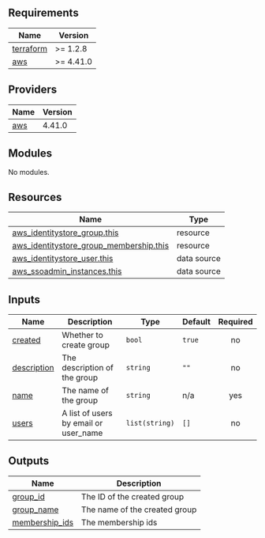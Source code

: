 <!-- BEGIN_TF_DOCS -->
## Requirements

| Name | Version |
|------|---------|
| <a name="requirement_terraform"></a> [terraform](#requirement\_terraform) | >= 1.2.8 |
| <a name="requirement_aws"></a> [aws](#requirement\_aws) | >= 4.41.0 |

## Providers

| Name | Version |
|------|---------|
| <a name="provider_aws"></a> [aws](#provider\_aws) | 4.41.0 |

## Modules

No modules.

## Resources

| Name | Type |
|------|------|
| [aws_identitystore_group.this](https://registry.terraform.io/providers/hashicorp/aws/latest/docs/resources/identitystore_group) | resource |
| [aws_identitystore_group_membership.this](https://registry.terraform.io/providers/hashicorp/aws/latest/docs/resources/identitystore_group_membership) | resource |
| [aws_identitystore_user.this](https://registry.terraform.io/providers/hashicorp/aws/latest/docs/data-sources/identitystore_user) | data source |
| [aws_ssoadmin_instances.this](https://registry.terraform.io/providers/hashicorp/aws/latest/docs/data-sources/ssoadmin_instances) | data source |

## Inputs

| Name | Description | Type | Default | Required |
|------|-------------|------|---------|:--------:|
| <a name="input_created"></a> [created](#input\_created) | Whether to create group | `bool` | `true` | no |
| <a name="input_description"></a> [description](#input\_description) | The description of the group | `string` | `""` | no |
| <a name="input_name"></a> [name](#input\_name) | The name of the group | `string` | n/a | yes |
| <a name="input_users"></a> [users](#input\_users) | A list of users by email or user\_name | `list(string)` | `[]` | no |

## Outputs

| Name | Description |
|------|-------------|
| <a name="output_group_id"></a> [group\_id](#output\_group\_id) | The ID of the created group |
| <a name="output_group_name"></a> [group\_name](#output\_group\_name) | The name of the created group |
| <a name="output_membership_ids"></a> [membership\_ids](#output\_membership\_ids) | The membership ids |
<!-- END_TF_DOCS -->
